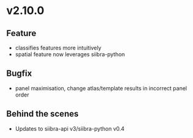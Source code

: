# v2.10.0

## Feature

- classifies features more intuitively
- spatial feature now leverages siibra-python

## Bugfix

- panel maximisation, change atlas/template results in incorrect panel order

## Behind the scenes

- Updates to siibra-api v3/siibra-python v0.4 